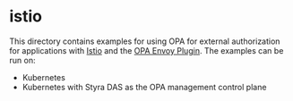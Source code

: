 # istio

This directory contains examples for using OPA for external authorization for applications with [Istio](https://istio.io) and the [OPA Envoy Plugin](https://github.com/open-policy-agent/opa-envoy-plugin). The examples can be run on:
* Kubernetes
* Kubernetes with Styra DAS as the OPA management control plane
